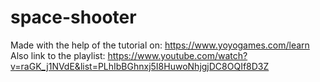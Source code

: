 # space-shooter

Made with the help of the tutorial on: https://www.yoyogames.com/learn
Also link to the playlist: https://www.youtube.com/watch?v=raGK_j1NVdE&list=PLhIbBGhnxj5I8HuwoNhjgjDC8OQIf8D3Z
